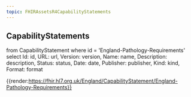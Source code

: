 ```yaml
---
topic: FHIRAssetsR4CapabilityStatements
---
```

## CapabilityStatements

<fql output="transpose">
  from 
    CapabilityStatement
  where 
    id = 'England-Pathology-Requirements'
  select
    Id: id,
    URL: url,
    Version: version,
    Name: name,
    Description: description,
    Status: status,
    Date: date,
    Publisher: publisher,
    Kind: kind,
    Format: format
</fql>

{{render:https://fhir.hl7.org.uk/England/CapabilityStatement/England-Pathology-Requirements}}
